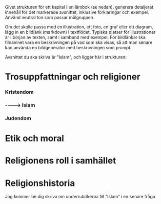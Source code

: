 Givet strukturen för ett kapitel i en lärobok (se nedan), generera detaljerat innehåll för det markerade avsnittet, inklusive förklaringar och exempel.
Använd neutral ton som passar målgruppen.

Om det skulle passa med en illustration, ett foto, en graf eller ett diagram, lägg in en bildlänk (markdown) i textflödet. Typiska platser för illustrationer är i början av texten, samt i samband med exempel.
För bildlänkar ska filnamnet vara en beskrivningen på vad som ska visas, så att man senare kan använda en bildgenerator med beskrivningen som prompt.



Avsnittet du ska skriva är "Islam", och ligger här i strukturen:
# Trosuppfattningar och religioner
### Kristendom
### ----> Islam
### Judendom
# Etik och moral
# Religionens roll i samhället
# Religionshistoria

Jag kommer be dig skriva om underrubrikerna till "Islam" i en senare fråga.